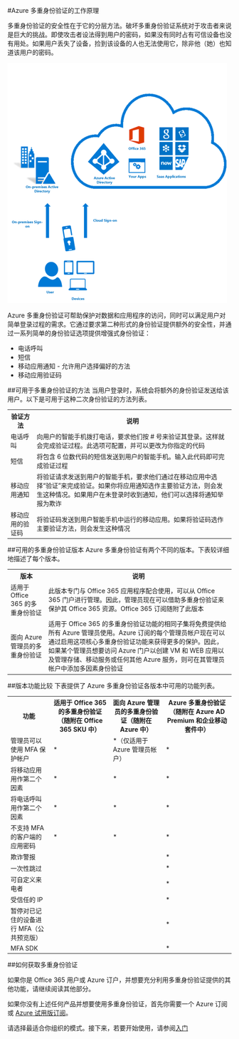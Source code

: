 <properties 
	pageTitle="Azure Multi-Factor Authentication - 工作原理" 
	description="Azure Multi-Factor Authentication 可帮助保护对数据和应用程序的访问，同时可以满足用户对简单登录过程的需求。它通过要求第二种形式的身份验证提供额外的安全性，并通过一系列简单的身份验证选项提供增强式身份验证。" 
	services="multi-factor-authentication" 
	documentationCenter="" 
	authors="billmath" 
	manager="terrylan" 
	editor="bryanla"/>

<tags 
	ms.service="multi-factor-authentication" 
	ms.date="06/02/2015" 
	wacn.date="01/21/2016"/>

#Azure 多重身份验证的工作原理

多重身份验证的安全性在于它的分层方法。破坏多重身份验证系统对于攻击者来说是巨大的挑战。即使攻击者设法得到用户的密码，如果没有同时占有可信设备也没有用处。如果用户丢失了设备，捡到该设备的人也无法使用它，除非他（她）也知道该用户的密码。

![验证](./media/multi-factor-authentication-how-it-works/howitworks.png)


Azure 多重身份验证可帮助保护对数据和应用程序的访问，同时可以满足用户对简单登录过程的需求。它通过要求第二种形式的身份验证提供额外的安全性，并通过一系列简单的身份验证选项提供增强式身份验证：

- 电话呼叫 
- 短信
- 移动应用通知 - 允许用户选择偏好的方法
- 移动应用验证码

<!--For additional information oh how it works see the following video.

[AZURE.VIDEO multi-factor-authentication-deep-dive-securing-access-on-premises]-->

##可用于多重身份验证的方法
当用户登录时，系统会将额外的身份验证发送给该用户。以下是可用于这种二次身份验证的方法列表。
<table class="table table-bordered table-striped table-condensed">
   <tr>
      <th>验证方法</th>
      <th>说明</th>
    
   </tr>
   <tr>
      <td>电话呼叫</td>
      <td>向用户的智能手机拨打电话，要求他们按 # 号来验证其登录。这样就会完成验证过程。此选项可配置，并可以更改为你指定的代码</td>
      
   </tr>
   <tr>
      <td>短信</td>
      <td>将包含 6 位数代码的短信发送到用户的智能手机。输入此代码即可完成验证过程</td>
   </tr>
   <tr>
      <td>移动应用通知</td>
      <td>将验证请求发送到用户的智能手机，要求他们通过在移动应用中选择“验证”来完成验证。如果你将应用通知选作主要验证方法，则会发生这种情况。如果用户在未登录时收到通知，他们可以选择将通知举报为欺诈</td>
   </tr>
   <tr>
      <td>移动应用的验证码</td>
      <td>将验证码发送到用户智能手机中运行的移动应用。如果将验证码选作主要验证方法，则会发生这种情况</td>
   </tr>
</table>

##可用的多重身份验证版本
Azure 多重身份验证有两个不同的版本。下表较详细地描述了每个版本。

<table class="table table-bordered table-striped table-condensed">
   <tr>
      <th>版本 </th>
      <th>说明</th>
    
   </tr>
   <tr>
      <td>适用于 Office 365 的多重身份验证</td>
      <td>此版本专门与 Office 365 应用程序配合使用，可以从 Office 365 门户进行管理。因此，管理员现在可以借助多重身份验证来保护其 Office 365 资源。Office 365 订阅随附了此版本</td>
      
   </tr>
   <tr>
      <td>面向 Azure 管理员的多重身份验证</td>
      <td>适用于 Office 365 的多重身份验证功能的相同子集将免费提供给所有 Azure 管理员使用。Azure 订阅的每个管理员帐户现在可以通过启用这项核心多重身份验证功能来获得更多的保护。因此，如果某个管理员想要访问 Azure 门户以创建 VM 和 WEB 应用以及管理存储、移动服务或任何其他 Azure 服务，则可在其管理员帐户中添加多因素身份验证</td>
         </tr>
</table>
##版本功能比较
下表提供了 Azure 多重身份验证各版本中可用的功能列表。

<table class="table table-bordered table-striped table-condensed">
   <tr>
      <th>功能</th>
      <th>适用于 Office 365 的多重身份验证（随附在 Office 365 SKU 中）</th>
      <th>面向 Azure 管理员的多重身份验证（随附在 Azure 中）</th>   
      <th> Azure 多重身份验证（随附在 Azure AD Premium 和企业移动套件中）</th>
   </tr>
   <tr>
      <td>管理员可以使用 MFA 保护帐户</td>
      <td>*</td>
      <td>*（仅适用于 Azure 管理员帐户）</td>
      <td>*</td>
  </tr>
  <tr>
      <td>将移动应用用作第二个因素</td>
      <td>*</td>
      <td>*</td>
      <td>*</td>
   </tr>
  <tr>
      <td>将电话呼叫用作第二个因素</td>
      <td>*</td>
      <td>*</td>
      <td>*</td>
  </tr>
 <tr>
      <td>不支持 MFA 的客户端的应用密码</td>
      <td>*</td>
      <td>*</td>
      <td>*</td>
  </tr>
 <tr>
      <td>欺诈警报</td>
      <td></td>
      <td></td>
      <td>*</td>
  </tr>
 <tr>
      <td>一次性跳过</td>
      <td></td>
      <td></td>
      <td>*</td>
  </tr>
 <tr>
      <td>可自定义来电者</td>
      <td></td>
      <td></td>
      <td>*</td>
  </tr>
 <tr>
      <td>受信任的 IP</td>
      <td></td>
      <td></td>
      <td>*</td>
  </tr>
 <tr>
      <td>暂停对已记住的设备进行 MFA（公共预览版）</td>
      <td></td>
      <td></td>
      <td>*</td>
  </tr>
 <tr>
      <td>MFA SDK</td>
      <td></td>
      <td></td>
      <td>*</td>
  </tr>
</table>

##如何获取多重身份验证



如果你是 Office 365 用户或 Azure 订户，并想要充分利用多重身份验证提供的其他功能，请继续阅读其他部分。

如果你没有上述任何产品并想要使用多重身份验证，首先你需要一个 Azure 订阅或 [Azure 试用版订阅](/pricing/1rmb-trial/)。


请选择最适合你组织的模式。接下来，若要开始使用，请参阅[入门](/documentation/articles/multi-factor-authentication-get-started-cloud)



 

<!---HONumber=69-->